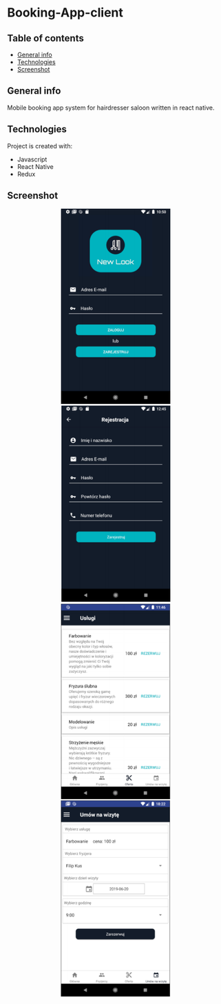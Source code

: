 # Booking-App-client

## Table of contents

- [General info](#general-info)
- [Technologies](#tenchnologies)
- [Screenshot](#screenshot)

## General info

Mobile booking app system for hairdresser saloon written in react native.

## Technologies

Project is created with:

- Javascript
- React Native
- Redux

## Screenshot

<p align="center">
  <img src="screenshots/s1.png" width="256" height="455">
  <img src="screenshots/s2.png" width="256" height="455">
  <img src="screenshots/s3.png" width="256" height="455">
  <img src="screenshots/s4.png" width="256" height="455">
</p>

